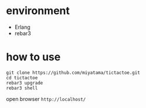 # environment

 + Erlang
 + rebar3

# how to use

```shell
git clone https://github.com/miyatama/tictactoe.git
cd tictactoe
rebar3 upgrade
rebar3 shell
```

open browser `http://localhost/`


